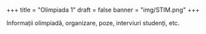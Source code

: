 +++
title = "Olimpiada 1"
draft = false
banner = "img/STIM.png"
+++


Informații olimpiadă, organizare, poze, interviuri studenți, etc.

